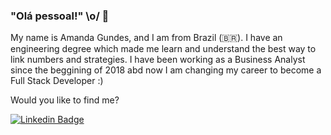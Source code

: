 ### "Olá pessoal!" \o/ 👋

My name is Amanda Gundes, and I am from Brazil (🇧🇷). I have an engineering degree which made me learn and understand the best way to link numbers and strategies. I have been working as a Business Analyst since the beggining of 2018 abd now I am changing my career to become a Full Stack Developer :)

Would you like to find me?

[![Linkedin Badge](https://img.shields.io/badge/-LinkedIn-blue?style=flat-square&logo=Linkedin&logoColor=white&link=https://www.linkedin.com/in/amanda-gundes-de-almeida-72a95158/)](https://www.linkedin.com/in/amanda-gundes-de-almeida-72a95158/)

<!--
**AmandaGundes/AmandaGundes** is a ✨ _special_ ✨ repository because its `README.md` (this file) appears on your GitHub profile.

Here are some ideas to get you started:

- 🔭 I’m currently working on ...
- 🌱 I’m currently learning ...
- 👯 I’m looking to collaborate on ...
- 🤔 I’m looking for help with ...
- 💬 Ask me about ...
- 📫 How to reach me: ...
- 😄 Pronouns: ...
- ⚡ Fun fact: ...
-->
